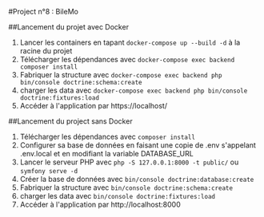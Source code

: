 #Project n°8 : BileMo

##Lancement du projet avec Docker

1. Lancer les containers en tapant `docker-compose up --build -d` à la racine du projet
2. Télécharger les dépendances avec `docker-compose exec backend composer install`
3. Fabriquer la structure avec `docker-compose exec backend php bin/console doctrine:schema:create` 
4. charger les data avec `docker-compose exec backend php bin/console doctrine:fixtures:load`
5. Accéder à l'application par https://localhost/

##Lancement du project sans Docker

1. Télécharger les dépendances avec `composer install`
2. Configurer sa base de données en faisant une copie de .env s'appelant .env.local et en modifiant la variable DATABASE_URL
3. Lancer le serveur PHP avec `php -S 127.0.0.1:8000 -t public/` ou `symfony serve -d`
4. Créer la base de données avec `bin/console doctrine:database:create`
5. Fabriquer la structure avec `bin/console doctrine:schema:create`
6. charger les data avec `bin/console doctrine:fixtures:load`
7. Accéder à l'application par http://localhost:8000